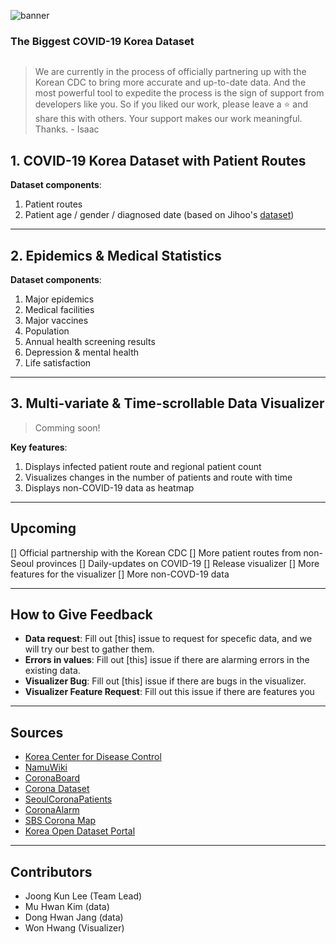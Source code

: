 ![banner](https://github.com/ThisIsIsaac/COVID-19_Korea_Dataset/blob/master/images/banner.png)

### The Biggest COVID-19 Korea Dataset

<image of visualizer>

> We are currently in the process of officially partnering up with the Korean CDC to bring more accurate and up-to-date data. And the most powerful tool to expedite the process is the sign of support from developers like you. So if you liked our work, please leave a :star: and share this with others. Your support makes our work meaningful. Thanks. - Isaac

## 1. COVID-19 Korea Dataset with Patient Routes

**Dataset components**:
1. Patient routes
2. Patient age / gender / diagnosed date (based on Jihoo's [dataset](https://github.com/jihoo-kim/Coronavirus-Dataset))

---

## 2. Epidemics & Medical Statistics

**Dataset components**:
1. Major epidemics 
2. Medical facilities
3. Major vaccines
4. Population
5. Annual health screening results
6. Depression & mental health
7. Life satisfaction

---

## 3. Multi-variate & Time-scrollable Data Visualizer

> Comming soon!

**Key features**:
1. Displays infected patient route and regional patient count
2. Visualizes changes in the number of patients and route with time
3. Displays non-COVID-19 data as heatmap

<GIF>

---

## Upcoming
[] Official partnership with the Korean CDC
[] More patient routes from non-Seoul provinces
[] Daily-updates on COVID-19
[] Release visualizer
[] More features for the visualizer
[] More non-COVD-19 data

---

## How to Give Feedback

- **Data request**: Fill out [this] issue to request for specefic data, and we will try our best to gather them.
- **Errors in values**: Fill out [this] issue if there are alarming errors in the existing data. 
- **Visualizer Bug**: Fill out [this] issue if there are bugs in the visualizer.
- **Visualizer Feature Request**: Fill out this issue if there are features you

---

## Sources

- [Korea Center for Disease Control](https://www.cdc.go.kr/cdc_eng/)
- [NamuWiki](https://namu.wiki/w/%EC%BD%94%EB%A1%9C%EB%82%98%EB%B0%94%EC%9D%B4%EB%9F%AC%EC%8A%A4%EA%B0%90%EC%97%BC%EC%A6%9D-19/%ED%98%84%ED%99%A9/%EB%8C%80%ED%95%9C%EB%AF%BC%EA%B5%AD)
- [CoronaBoard](https://coronaboard.kr/)
- [Corona Dataset](https://github.com/jihoo-kim/Coronavirus-Dataset)
- [SeoulCoronaPatients](http://dj.kbs.co.kr/resources/2020-02-03/)
- [CoronaAlarm](https://corona-nearby.com/)
- [SBS Corona Map](http://mabu.newscloud.sbs.co.kr/202002corona/web/index.html)
- [Korea Open Dataset Portal](https://www.data.go.kr/search/index.do)


---

## Contributors

- Joong Kun Lee (Team Lead)
- Mu Hwan Kim (data)
- Dong Hwan Jang (data)
- Won Hwang (Visualizer)
